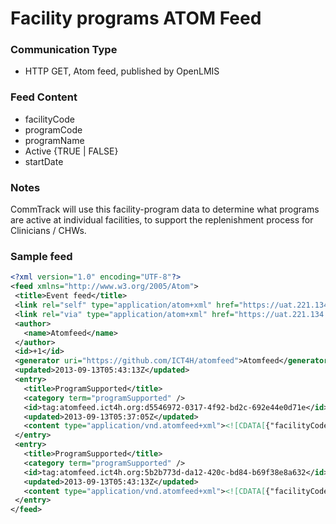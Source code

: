 # Facility programs ATOM Feed

### Communication Type

- HTTP GET, Atom feed, published by OpenLMIS

### Feed Content

- facilityCode
- programCode
- programName
- Active {TRUE | FALSE} 
- startDate

### Notes

CommTrack will use this facility-program data to determine what programs are active at individual facilities, to support the replenishment process for  Clinicians / CHWs. 

### Sample feed

```xml
<?xml version="1.0" encoding="UTF-8"?>
<feed xmlns="http://www.w3.org/2005/Atom">
 <title>Event feed</title>
 <link rel="self" type="application/atom+xml" href="https://uat.221.134.198.28.xip.io/feeds/programSupported/recent" />
 <link rel="via" type="application/atom+xml" href="https://uat.221.134.198.28.xip.io/feeds/programSupported/1" />
 <author>
   <name>Atomfeed</name>
 </author>
 <id>+1</id>
 <generator uri="https://github.com/ICT4H/atomfeed">Atomfeed</generator>
 <updated>2013-09-13T05:43:13Z</updated>
 <entry>
   <title>ProgramSupported</title>
   <category term="programSupported" />
   <id>tag:atomfeed.ict4h.org:d5546972-0317-4f92-bd2c-692e44e0d71e</id>
   <updated>2013-09-13T05:37:05Z</updated>
   <content type="application/vnd.atomfeed+xml"><![CDATA[{"facilityCode":"F10","programsSupported":[{"code":"TB","name":"TB","active":true,"startDate":1352572200000},{"code":"ESS_MEDS","name":"ESSENTIAL MEDICINES","active":true,"startDate":1352572200000},{"code":"MALARIA","name":"MALARIA","active":true,"startDate":1352572200000},{"code":"VACCINES","name":"VACCINES","active":true,"startDate":1352572200000}]}]]></content>
 </entry>
 <entry>
   <title>ProgramSupported</title>
   <category term="programSupported" />
   <id>tag:atomfeed.ict4h.org:5b2b773d-da12-420c-bd84-b69f38e8a632</id>
   <updated>2013-09-13T05:43:13Z</updated>
   <content type="application/vnd.atomfeed+xml"><![CDATA[{"facilityCode":"F10","programsSupported":[{"code":"TB","name":"TB","active":true,"startDate":1352572200000},{"code":"ESS_MEDS","name":"ESSENTIAL MEDICINES","active":true,"startDate":1352572200000},{"code":"MALARIA","name":"MALARIA","active":true,"startDate":1352572200000},{"code":"VACCINES","name":"VACCINES","active":true,"startDate":1352572200000}]}]]></content>
 </entry>
</feed>
```
